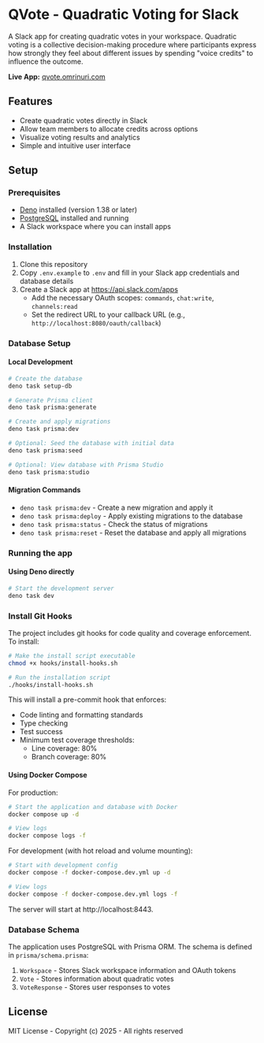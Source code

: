 # QVote - Quadratic Voting for Slack

A Slack app for creating quadratic votes in your workspace. Quadratic voting is a collective
decision-making procedure where participants express how strongly they feel about different issues
by spending "voice credits" to influence the outcome.

**Live App:** [qvote.omrinuri.com](https://qvote.omrinuri.com)

## Features

- Create quadratic votes directly in Slack
- Allow team members to allocate credits across options
- Visualize voting results and analytics
- Simple and intuitive user interface

## Setup

### Prerequisites

- [Deno](https://deno.land/) installed (version 1.38 or later)
- [PostgreSQL](https://www.postgresql.org/) installed and running
- A Slack workspace where you can install apps

### Installation

1. Clone this repository
2. Copy `.env.example` to `.env` and fill in your Slack app credentials and database details
3. Create a Slack app at https://api.slack.com/apps
   - Add the necessary OAuth scopes: `commands`, `chat:write`, `channels:read`
   - Set the redirect URL to your callback URL (e.g., `http://localhost:8080/oauth/callback`)

### Database Setup

#### Local Development

```bash
# Create the database
deno task setup-db

# Generate Prisma client
deno task prisma:generate

# Create and apply migrations
deno task prisma:dev

# Optional: Seed the database with initial data
deno task prisma:seed

# Optional: View database with Prisma Studio
deno task prisma:studio
```

#### Migration Commands

- `deno task prisma:dev` - Create a new migration and apply it
- `deno task prisma:deploy` - Apply existing migrations to the database
- `deno task prisma:status` - Check the status of migrations
- `deno task prisma:reset` - Reset the database and apply all migrations

### Running the app

#### Using Deno directly

```bash
# Start the development server
deno task dev
```

### Install Git Hooks

The project includes git hooks for code quality and coverage enforcement. To install:

```bash
# Make the install script executable
chmod +x hooks/install-hooks.sh

# Run the installation script
./hooks/install-hooks.sh
```

This will install a pre-commit hook that enforces:

- Code linting and formatting standards
- Type checking
- Test success
- Minimum test coverage thresholds:
  - Line coverage: 80%
  - Branch coverage: 80%

#### Using Docker Compose

For production:

```bash
# Start the application and database with Docker
docker compose up -d

# View logs
docker compose logs -f
```

For development (with hot reload and volume mounting):

```bash
# Start with development config
docker compose -f docker-compose.dev.yml up -d

# View logs
docker compose -f docker-compose.dev.yml logs -f
```

The server will start at http://localhost:8443.

### Database Schema

The application uses PostgreSQL with Prisma ORM. The schema is defined in `prisma/schema.prisma`:

1. `Workspace` - Stores Slack workspace information and OAuth tokens
2. `Vote` - Stores information about quadratic votes
3. `VoteResponse` - Stores user responses to votes

## License

MIT License - Copyright (c) 2025 - All rights reserved
